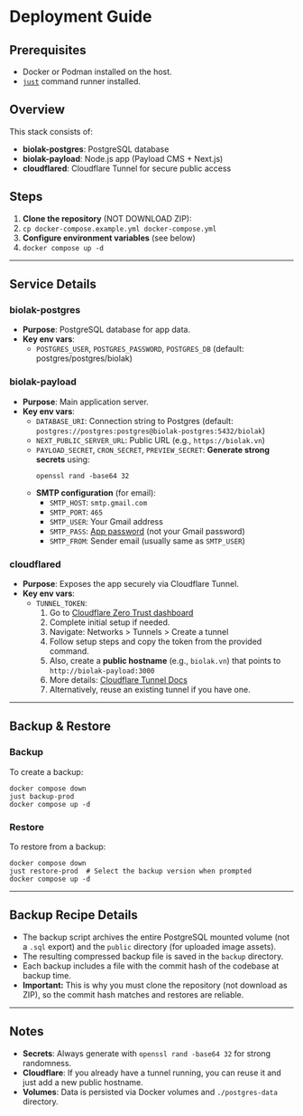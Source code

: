 # Deployment Guide

## Prerequisites

- Docker or Podman installed on the host.
- [`just`](https://github.com/casey/just) command runner installed.

## Overview

This stack consists of:

- **biolak-postgres**: PostgreSQL database
- **biolak-payload**: Node.js app (Payload CMS + Next.js)
- **cloudflared**: Cloudflare Tunnel for secure public access

## Steps

1. **Clone the repository** (NOT DOWNLOAD ZIP):
2. `cp docker-compose.example.yml docker-compose.yml`
3. **Configure environment variables** (see below)
4. `docker compose up -d`

---

## Service Details

### biolak-postgres

- **Purpose**: PostgreSQL database for app data.
- **Key env vars**:
   - `POSTGRES_USER`, `POSTGRES_PASSWORD`, `POSTGRES_DB` (default: postgres/postgres/biolak)

### biolak-payload

- **Purpose**: Main application server.
- **Key env vars**:
   - `DATABASE_URI`: Connection string to Postgres (default: `postgres://postgres:postgres@biolak-postgres:5432/biolak`)
   - `NEXT_PUBLIC_SERVER_URL`: Public URL (e.g., `https://biolak.vn`)
   - `PAYLOAD_SECRET`, `CRON_SECRET`, `PREVIEW_SECRET`:
     **Generate strong secrets** using:
      ```
      openssl rand -base64 32
      ```
   - **SMTP configuration** (for email):
      - `SMTP_HOST`: `smtp.gmail.com`
      - `SMTP_PORT`: `465`
      - `SMTP_USER`: Your Gmail address
      - `SMTP_PASS`: [App password](https://myaccount.google.com/apppasswords) (not your Gmail password)
      - `SMTP_FROM`: Sender email (usually same as `SMTP_USER`)

### cloudflared

- **Purpose**: Exposes the app securely via Cloudflare Tunnel.
- **Key env vars**:
   - `TUNNEL_TOKEN`:
      1. Go to [Cloudflare Zero Trust dashboard](https://one.dash.cloudflare.com)
      2. Complete initial setup if needed.
      3. Navigate: Networks > Tunnels > Create a tunnel
      4. Follow setup steps and copy the token from the provided command.
      5. Also, create a **public hostname** (e.g., `biolak.vn`) that points to `http://biolak-payload:3000`
      6. More details: [Cloudflare Tunnel Docs](https://developers.cloudflare.com/cloudflare-one/connections/connect-networks/get-started/create-remote-tunnel/)
      7. Alternatively, reuse an existing tunnel if you have one.

---

## Backup & Restore

### Backup

To create a backup:

```
docker compose down
just backup-prod
docker compose up -d
```

### Restore

To restore from a backup:

```
docker compose down
just restore-prod  # Select the backup version when prompted
docker compose up -d
```

---

## Backup Recipe Details

- The backup script archives the entire PostgreSQL mounted volume (not a `.sql` export) and the `public` directory (for uploaded image assets).
- The resulting compressed backup file is saved in the `backup` directory.
- Each backup includes a file with the commit hash of the codebase at backup time.
- **Important:** This is why you must clone the repository (not download as ZIP), so the commit hash matches and restores are reliable.

---

## Notes

- **Secrets**: Always generate with `openssl rand -base64 32` for strong randomness.
- **Cloudflare**: If you already have a tunnel running, you can reuse it and just add a new public hostname.
- **Volumes**: Data is persisted via Docker volumes and `./postgres-data` directory.
